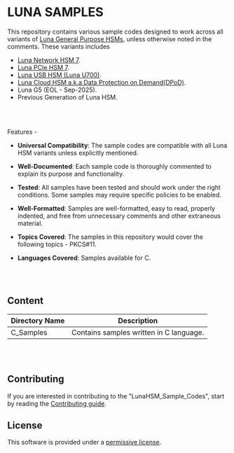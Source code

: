 # LUNA SAMPLES

This repository contains various sample codes designed to work across all variants of [Luna General Purpose HSMs](https://cpl.thalesgroup.com/encryption/hardware-security-modules/general-purpose-hsms), unless otherwise noted in the comments. These variants includes
- [Luna Network HSM 7](https://cpl.thalesgroup.com/sites/default/files/content/product_briefs/luna-sa-network-attached-hsm-pb.pdf).
- [Luna PCIe HSM 7](https://cpl.thalesgroup.com/sites/default/files/content/product_briefs/field_document/2024-04/Thales-Luna-PCIe-HSM-pb.pdf).
- [Luna USB HSM (Luna U700)](https://cpl.thalesgroup.com/sites/default/files/content/product_briefs/field_document/2022-09/luna-usb-hsm-pb.pdf).
- [Luna Cloud HSM a.k.a Data Protection on Demand(DPoD)](https://cpl.thalesgroup.com/sites/default/files/content/solution_briefs/data-protection-on-demand-services-sb.pdf).
- Luna G5 (EOL - Sep-2025).
- Previous Generation of Luna HSM.

<br><br>

Features -

+ **Universal Compatibility**: The sample codes are compatible with all Luna HSM variants unless explicitly mentioned.

+ **Well-Documented**: Each sample code is thoroughly commented to explain its purpose and functionality.

+ **Tested**:  All samples have been tested and should work under the right conditions. Some samples may require specific policies to be enabled.

+ **Well-Formatted**: Samples are well-formatted, easy to read, properly indented, and free from unnecessary comments and other extraneous material.

+ **Topics Covered**: The samples in this repository would cover the following topics
        - PKCS#11.
+ **Languages Covered**: Samples available for C.

<br><br>

## Content

| Directory Name  | Description   |
| --- | --- |
| C_Samples | Contains samples written in C language. |

<br><br>

## Contributing

If you are interested in contributing to the "LunaHSM_Sample_Codes", start by reading the [Contributing guide](/CONTRIBUTING.md).


## License

This software is provided under a [permissive license](LICENSE).

